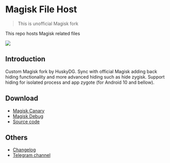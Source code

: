 # Magisk File Host
> This is unofficial Magisk fork


This repo hosts Magisk related files

![](https://github.com/topjohnwu/Magisk/raw/master/docs/images/logo.png)

## Introduction

Custom Magisk fork by HuskyDG. Sync with official Magisk adding back hiding functionality and more advanced hiding such as hide zygisk. Support hiding for isolated process and app zygote (for Android 10 and bellow).

## Download

- [Magisk Canary](https://gh.api.99988866.xyz/https://raw.githubusercontent.com/HuskyDG/magisk-files/main/app-release.apk)
- [Magisk Debug](https://gh.api.99988866.xyz/https://raw.githubusercontent.com/HuskyDG/magisk-files/main/app-debug.apk)
- [Source code](https://gh.api.99988866.xyz/https://raw.githubusercontent.com/HuskyDG/magisk-files/main/source-code.zip)

## Others

- [Changelog](https://github.com/HuskyDG/magisk-files/blob/main/note.md)
- [Telegram channel](https://t.me/HuskyDG)
